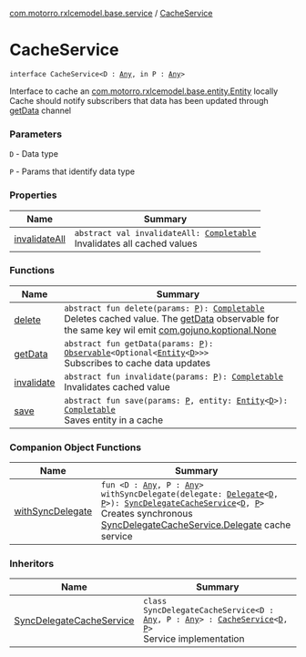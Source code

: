 [com.motorro.rxlcemodel.base.service](../index.md) / [CacheService](./index.md)

# CacheService

`interface CacheService<D : `[`Any`](https://kotlinlang.org/api/latest/jvm/stdlib/kotlin/-any/index.html)`, in P : `[`Any`](https://kotlinlang.org/api/latest/jvm/stdlib/kotlin/-any/index.html)`>`

Interface to cache an [com.motorro.rxlcemodel.base.entity.Entity](../../com.motorro.rxlcemodel.base.entity/-entity/index.md) locally
Cache should notify subscribers that data has been updated through [getData](get-data.md) channel

### Parameters

`D` - Data type

`P` - Params that identify data type

### Properties

| Name | Summary |
|---|---|
| [invalidateAll](invalidate-all.md) | `abstract val invalidateAll: `[`Completable`](http://reactivex.io/RxJava/2.x/javadoc/io/reactivex/Completable.html)<br>Invalidates all cached values |

### Functions

| Name | Summary |
|---|---|
| [delete](delete.md) | `abstract fun delete(params: `[`P`](index.md#P)`): `[`Completable`](http://reactivex.io/RxJava/2.x/javadoc/io/reactivex/Completable.html)<br>Deletes cached value. The [getData](get-data.md) observable for the same key wil emit [com.gojuno.koptional.None](#) |
| [getData](get-data.md) | `abstract fun getData(params: `[`P`](index.md#P)`): `[`Observable`](http://reactivex.io/RxJava/2.x/javadoc/io/reactivex/Observable.html)`<Optional<`[`Entity`](../../com.motorro.rxlcemodel.base.entity/-entity/index.md)`<`[`D`](index.md#D)`>>>`<br>Subscribes to cache data updates |
| [invalidate](invalidate.md) | `abstract fun invalidate(params: `[`P`](index.md#P)`): `[`Completable`](http://reactivex.io/RxJava/2.x/javadoc/io/reactivex/Completable.html)<br>Invalidates cached value |
| [save](save.md) | `abstract fun save(params: `[`P`](index.md#P)`, entity: `[`Entity`](../../com.motorro.rxlcemodel.base.entity/-entity/index.md)`<`[`D`](index.md#D)`>): `[`Completable`](http://reactivex.io/RxJava/2.x/javadoc/io/reactivex/Completable.html)<br>Saves entity in a cache |

### Companion Object Functions

| Name | Summary |
|---|---|
| [withSyncDelegate](with-sync-delegate.md) | `fun <D : `[`Any`](https://kotlinlang.org/api/latest/jvm/stdlib/kotlin/-any/index.html)`, P : `[`Any`](https://kotlinlang.org/api/latest/jvm/stdlib/kotlin/-any/index.html)`> withSyncDelegate(delegate: `[`Delegate`](../-sync-delegate-cache-service/-delegate/index.md)`<`[`D`](with-sync-delegate.md#D)`, `[`P`](with-sync-delegate.md#P)`>): `[`SyncDelegateCacheService`](../-sync-delegate-cache-service/index.md)`<`[`D`](with-sync-delegate.md#D)`, `[`P`](with-sync-delegate.md#P)`>`<br>Creates synchronous [SyncDelegateCacheService.Delegate](../-sync-delegate-cache-service/-delegate/index.md) cache service |

### Inheritors

| Name | Summary |
|---|---|
| [SyncDelegateCacheService](../-sync-delegate-cache-service/index.md) | `class SyncDelegateCacheService<D : `[`Any`](https://kotlinlang.org/api/latest/jvm/stdlib/kotlin/-any/index.html)`, P : `[`Any`](https://kotlinlang.org/api/latest/jvm/stdlib/kotlin/-any/index.html)`> : `[`CacheService`](./index.md)`<`[`D`](../-sync-delegate-cache-service/index.md#D)`, `[`P`](../-sync-delegate-cache-service/index.md#P)`>`<br>Service implementation |
